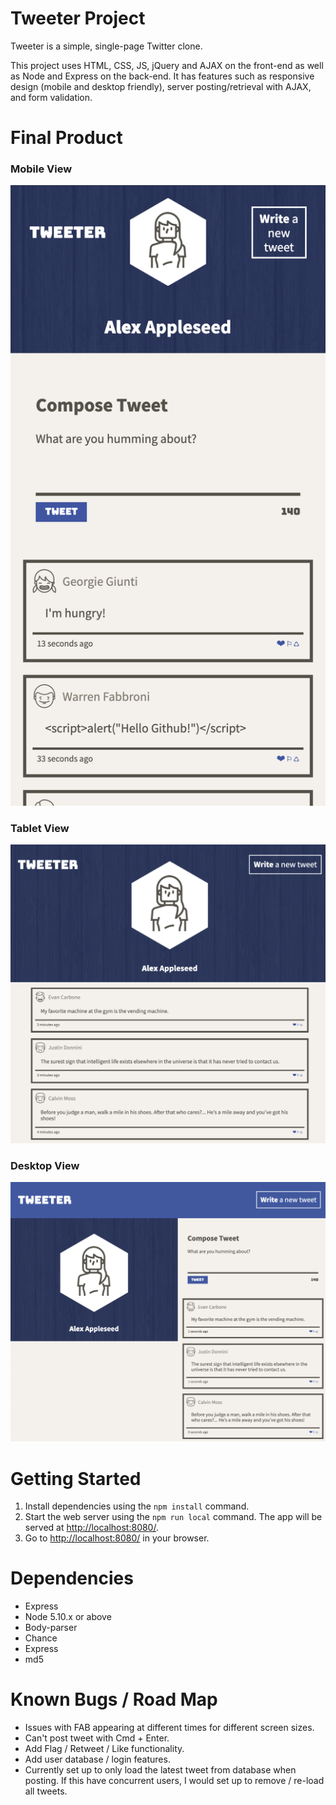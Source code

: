# Tweeter Project

Tweeter is a simple, single-page Twitter clone.

This project uses HTML, CSS, JS, jQuery and AJAX on the front-end as well as Node and Express on the back-end. It has features such as responsive design (mobile and desktop friendly), server posting/retrieval with AJAX, and form validation.

# Final Product

### Mobile View
!["Mobile View"](docs/mobile.png)

###  Tablet View
!["Tablet View"](docs/preview1.png)

### Desktop View
!["Desktop View"](docs/preview2.png)

# Getting Started

1. Install dependencies using the `npm install` command.
2. Start the web server using the `npm run local` command. The app will be served at <http://localhost:8080/>.
3. Go to <http://localhost:8080/> in your browser.

# Dependencies
- Express
- Node 5.10.x or above
- Body-parser
- Chance
- Express
- md5

# Known Bugs / Road Map
- Issues with FAB appearing at different times for different screen sizes.
- Can't post tweet with Cmd + Enter.
- Add Flag / Retweet / Like functionality.
- Add user database / login features.
- Currently set up to only load the latest tweet from database when posting. If this have concurrent users, I would set up to remove / re-load all tweets. 
